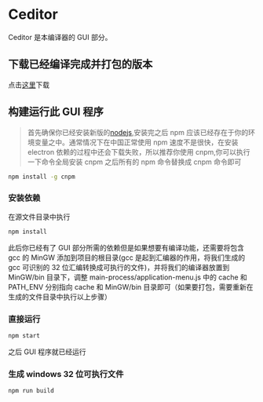 # Ceditor

Ceditor 是本编译器的 GUI 部分。

## 下载已经编译完成并打包的版本

点击[这里](https://coding.net/...)下载

## 构建运行此 GUI 程序

> 首先确保你已经安装新版的[nodejs](https://nodejs.org),安装完之后 npm 应该已经存在于你的环境变量之中。通常情况下在中国正常使用 npm 速度不是很快，在安装 electron 依赖的过程中还会下载失败，所以推荐你使用 cnpm,你可以执行一下命令全局安装 cnpm 之后所有的 npm 命令替换成 cnpm 命令即可

```bash
npm install -g cnpm
```

### 安装依赖

在源文件目录中执行

```bash
npm install
```

此后你已经有了 GUI 部分所需的依赖但是如果想要有编译功能，还需要将包含 gcc 的 MinGW 添加到项目的根目录(gcc 是起到汇编器的作用，将我们生成的 gcc 可识别的 32 位汇编转换成可执行的文件)，并将我们的编译器放置到 MinGW/bin 目录下，调整 main-process/application-menu.js 中的 cache 和 PATH_ENV 分别指向 cache 和 MinGW/bin 目录即可（如果要打包，需要重新在生成的文件目录中执行以上步骤）

### 直接运行

```bash
npm start
```

之后 GUI 程序就已经运行

### 生成 windows 32 位可执行文件

```bash
npm run build
```
